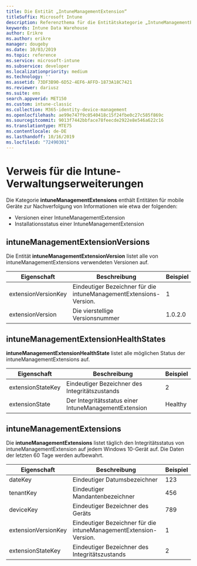 ```yaml
---
title: Die Entität „IntuneManagementExtension“
titleSuffix: Microsoft Intune
description: Referenzthema für die Entitätskategorie „IntuneManagementExtension“ von Entitätensammlungen in der Intune Data Warehouse-API.
keywords: Intune Data Warehouse
author: Erikre
ms.author: erikre
manager: dougeby
ms.date: 10/03/2019
ms.topic: reference
ms.service: microsoft-intune
ms.subservice: developer
ms.localizationpriority: medium
ms.technology: ''
ms.assetid: 73DF3B90-6D52-4EF6-AFFD-1873A18C7421
ms.reviewer: dariusz
ms.suite: ems
search.appverid: MET150
ms.custom: intune-classic
ms.collection: M365-identity-device-management
ms.openlocfilehash: ae99e747f9c0540418c15f24fbe0c27c585f869c
ms.sourcegitcommit: 9013f7442bbface78feecde2922e8e546a622c16
ms.translationtype: MTE75
ms.contentlocale: de-DE
ms.lasthandoff: 10/16/2019
ms.locfileid: "72490301"
---
```

# <a name="reference-for-intune-management-extensions"></a>Verweis für die Intune-Verwaltungserweiterungen

Die Kategorie **intuneManagementExtensions** enthält Entitäten für mobile Geräte zur Nachverfolgung von Informationen wie etwa der folgenden:

- Versionen einer IntuneManagementExtension
- Installationsstatus einer IntuneManagementExtension

## <a name="intunemanagementextensionversions"></a>intuneManagementExtensionVersions

Die Entität **intuneManagementExtensionVersion** listet alle von intuneManagementExtensions verwendeten Versionen auf.

| Eigenschaft  | Beschreibung | Beispiel |
|---------|------------|--------|
| extensionVersionKey |Eindeutiger Bezeichner für die intuneManagementExtensions-Version. | 1 |
| extensionVersion |Die vierstellige Versionsnummer |1.0.2.0 |

## <a name="intunemanagementextensionhealthstates"></a>intuneManagementExtensionHealthStates

**intuneManagementExtensionHealthState** listet alle möglichen Status der intuneManagementExtensions auf.

| Eigenschaft  | Beschreibung | Beispiel |
|---------|------------|--------|
| extensionStateKey |Eindeutiger Bezeichner des Integritätszustands | 2 |
| extensionState |Der Integritätsstatus einer IntuneManagementExtension | Healthy |

## <a name="intunemanagementextensions"></a>intuneManagementExtensions

Die **intuneManagementExtensions** listet täglich den Integritätsstatus von intuneManagementExtension auf jedem Windows 10-Gerät auf.
Die Daten der letzten 60 Tage werden aufbewahrt. 


|      Eigenschaft       |                         Beschreibung                         | Beispiel |
|---------------------|-------------------------------------------------------------|---------|
|       dateKey       |               Eindeutiger Datumsbezeichner                |   123   |
|      tenantKey      |              Eindeutiger Mandantenbezeichner               |   456   |
|      deviceKey      |              Eindeutiger Bezeichner des Geräts               |   789   |
| extensionVersionKey | Eindeutiger Bezeichner für die intuneManagementExtension-Version. |    1    |
|  extensionStateKey  |             Eindeutiger Bezeichner des Integritätszustands              |    2    |

